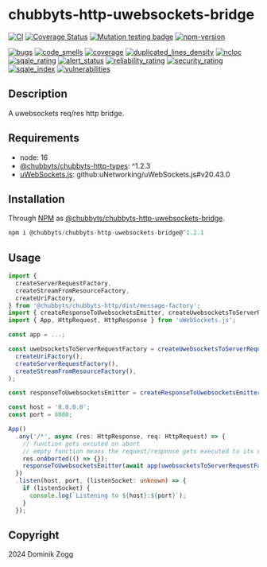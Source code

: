 # chubbyts-http-uwebsockets-bridge

[![CI](https://github.com/chubbyts/chubbyts-http-uwebsockets-bridge/workflows/CI/badge.svg?branch=master)](https://github.com/chubbyts/chubbyts-http-uwebsockets-bridge/actions?query=workflow%3ACI)
[![Coverage Status](https://coveralls.io/repos/github/chubbyts/chubbyts-http-uwebsockets-bridge/badge.svg?branch=master)](https://coveralls.io/github/chubbyts/chubbyts-http-uwebsockets-bridge?branch=master)
[![Mutation testing badge](https://img.shields.io/endpoint?style=flat&url=https%3A%2F%2Fbadge-api.stryker-mutator.io%2Fgithub.com%2Fchubbyts%2Fchubbyts-http-uwebsockets-bridge%2Fmaster)](https://dashboard.stryker-mutator.io/reports/github.com/chubbyts/chubbyts-http-uwebsockets-bridge/master)
[![npm-version](https://img.shields.io/npm/v/@chubbyts/chubbyts-http-uwebsockets-bridge.svg)](https://www.npmjs.com/package/@chubbyts/chubbyts-http-uwebsockets-bridge)

[![bugs](https://sonarcloud.io/api/project_badges/measure?project=chubbyts_chubbyts-http-uwebsockets-bridge&metric=bugs)](https://sonarcloud.io/dashboard?id=chubbyts_chubbyts-http-uwebsockets-bridge)
[![code_smells](https://sonarcloud.io/api/project_badges/measure?project=chubbyts_chubbyts-http-uwebsockets-bridge&metric=code_smells)](https://sonarcloud.io/dashboard?id=chubbyts_chubbyts-http-uwebsockets-bridge)
[![coverage](https://sonarcloud.io/api/project_badges/measure?project=chubbyts_chubbyts-http-uwebsockets-bridge&metric=coverage)](https://sonarcloud.io/dashboard?id=chubbyts_chubbyts-http-uwebsockets-bridge)
[![duplicated_lines_density](https://sonarcloud.io/api/project_badges/measure?project=chubbyts_chubbyts-http-uwebsockets-bridge&metric=duplicated_lines_density)](https://sonarcloud.io/dashboard?id=chubbyts_chubbyts-http-uwebsockets-bridge)
[![ncloc](https://sonarcloud.io/api/project_badges/measure?project=chubbyts_chubbyts-http-uwebsockets-bridge&metric=ncloc)](https://sonarcloud.io/dashboard?id=chubbyts_chubbyts-http-uwebsockets-bridge)
[![sqale_rating](https://sonarcloud.io/api/project_badges/measure?project=chubbyts_chubbyts-http-uwebsockets-bridge&metric=sqale_rating)](https://sonarcloud.io/dashboard?id=chubbyts_chubbyts-http-uwebsockets-bridge)
[![alert_status](https://sonarcloud.io/api/project_badges/measure?project=chubbyts_chubbyts-http-uwebsockets-bridge&metric=alert_status)](https://sonarcloud.io/dashboard?id=chubbyts_chubbyts-http-uwebsockets-bridge)
[![reliability_rating](https://sonarcloud.io/api/project_badges/measure?project=chubbyts_chubbyts-http-uwebsockets-bridge&metric=reliability_rating)](https://sonarcloud.io/dashboard?id=chubbyts_chubbyts-http-uwebsockets-bridge)
[![security_rating](https://sonarcloud.io/api/project_badges/measure?project=chubbyts_chubbyts-http-uwebsockets-bridge&metric=security_rating)](https://sonarcloud.io/dashboard?id=chubbyts_chubbyts-http-uwebsockets-bridge)
[![sqale_index](https://sonarcloud.io/api/project_badges/measure?project=chubbyts_chubbyts-http-uwebsockets-bridge&metric=sqale_index)](https://sonarcloud.io/dashboard?id=chubbyts_chubbyts-http-uwebsockets-bridge)
[![vulnerabilities](https://sonarcloud.io/api/project_badges/measure?project=chubbyts_chubbyts-http-uwebsockets-bridge&metric=vulnerabilities)](https://sonarcloud.io/dashboard?id=chubbyts_chubbyts-http-uwebsockets-bridge)

## Description

A uwebsockets req/res http bridge.

## Requirements

 * node: 16
 * [@chubbyts/chubbyts-http-types][2]: ^1.2.3
 * [uWebSockets.js][3]: github:uNetworking/uWebSockets.js#v20.43.0

## Installation

Through [NPM](https://www.npmjs.com) as [@chubbyts/chubbyts-http-uwebsockets-bridge][1].

```ts
npm i @chubbyts/chubbyts-http-uwebsockets-bridge@^1.2.1
```

## Usage

```ts
import {
  createServerRequestFactory,
  createStreamFromResourceFactory,
  createUriFactory,
} from '@chubbyts/chubbyts-http/dist/message-factory';
import { createResponseToUwebsocketsEmitter, createUwebsocketsToServerRequestFactory } from '@chubbyts/chubbyts-http-uwebsockets-bridge/dist/uwebsocket-http';
import { App, HttpRequest, HttpResponse } from 'uWebSockets.js';

const app = ...;

const uwebsocketsToServerRequestFactory = createUwebsocketsToServerRequestFactory(
  createUriFactory(),
  createServerRequestFactory(),
  createStreamFromResourceFactory(),
);

const responseToUwebsocketsEmitter = createResponseToUwebsocketsEmitter();

const host = '0.0.0.0';
const port = 8080;

App()
  .any('/*', async (res: HttpResponse, req: HttpRequest) => {
    // function gets excuted on abort
    // empty function means the request/response gets executed to its end
    res.onAborted(() => {});
    responseToUwebsocketsEmitter(await app(uwebsocketsToServerRequestFactory(req, res)), res);
  })
  .listen(host, port, (listenSocket: unknown) => {
    if (listenSocket) {
      console.log(`Listening to ${host}:${port}`);
    }
  });
```

## Copyright

2024 Dominik Zogg

[1]: https://www.npmjs.com/package/@chubbyts/chubbyts-http-uwebsockets-bridge
[2]: https://www.npmjs.com/package/@chubbyts/chubbyts-http-types
[3]: https://github.com/uNetworking/uWebSockets.js
